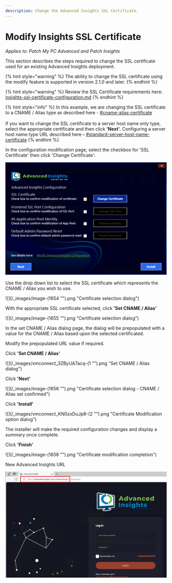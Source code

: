 ```yaml
---
description: Change the Advanced Insights SSL Certificate.
---
```


# Modify Insights SSL Certificate

_Applies to: Patch My PC Advanced and Patch Insights_

This section describes the steps required to change the SSL certificate used for an existing Advanced Insights deployment.

{% hint style="warning" %}
The ability to change the SSL certificate using the modify feature is supported in version 2.1.0 and later.
{% endhint %}

{% hint style="warning" %}
Review the SSL Certificate requirements here: [insights-ssl-certificate-configuration.md](../download-and-install-insights/insights-ssl-certificate-configuration.md "mention")
{% endhint %}

{% hint style="info" %}
In this example, we are changing the SSL certificate to a CNAME / Alias type as described here - [#cname-alias-certificate](../download-and-install-insights/insights-ssl-certificate-configuration.md#cname-alias-certificate "mention")\
\
If you want to change the SSL certificate to a server host name only type, select the appropriate certificate and then click **'Next'.** Configuring a server host name type URL described here **-** [#standard-server-host-name-certificate](../download-and-install-insights/insights-ssl-certificate-configuration.md#standard-server-host-name-certificate "mention")
{% endhint %}

In the configuration modification page, select the checkbox for 'SSL Certificate' then click 'Change Certificate':

![](/_images/vmconnect_KN0zxDuJp8.png "")

Use the drop down list to select the SSL certificate which represents the CNAME / Alias you wish to use.

![](/_images/image-(1654 "").png "Certificate selection dialog")

With the appropriate SSL certificate selected, click **'Set CNAME / Alias'**

![](/_images/image-(1655 "").png "Certificate selection dialog")

In the set CNAME / Alias dialog page, the dialog will be prepopulated with a value for the CNAME / Alias based upon the selected certificated.

Modify the prepopulated URL value if required.

Click **'Set CNAME / Alias'**

![](/_images/vmconnect_3ZByUA7acq-(1 "").png "Set CNAME / Alias dialog")

Click **'Next'**

![](/_images/image-(1656 "").png "Certificate selection dialog - CNAME / Alias set confirmed")

Click **'Install'**

![](/_images/vmconnect_KN0zxDuJp8-(2 "").png "Certificate Modification option dialog")

The installer will make the required configuration changes and display a summary once complete.

Click **'Finish'**

![](/_images/image-(1658 "").png "Certificate modification completion")

New Advanced Insights URL

![](/_images/vmconnect_hyyumsMyOf.png "")